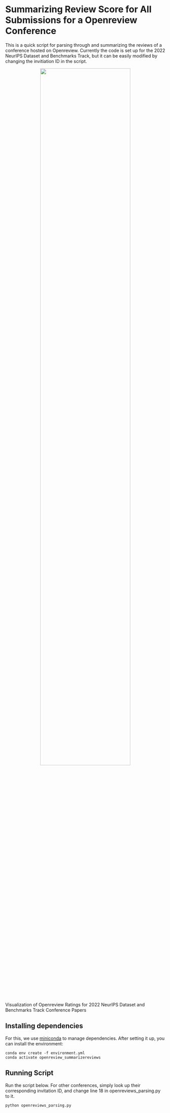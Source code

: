 # Summarizing Review Score for All Submissions for a Openreview Conference

This is a quick script for parsing through and summarizing the reviews of a conference hosted on Openreview. Currently the code is set up for the 2022 NeurIPS Dataset and Benchmarks Track, but it can be easily modified by changing the invitiation ID in the script. 


<p align="center">
<img src="figs/hist_2022_09_06/.png" width=75% height=75%> 
</p>
<p> Visualization of Openreview Ratings for 2022 NeurIPS Dataset and Benchmarks Track Conference Papers </p>


## Installing dependencies

For this, we use [miniconda](https://docs.conda.io/en/latest/miniconda.html) to manage dependencies. After setting it up, you can install the environment:

    conda env create -f environment.yml
    conda activate openreview_summarizereviews

## Running Script

Run the script below. For other conferences, simply look up their corresponding invitation ID, and change line 18 in openreviews_parsing.py to it.

    python openreviews_parsing.py

